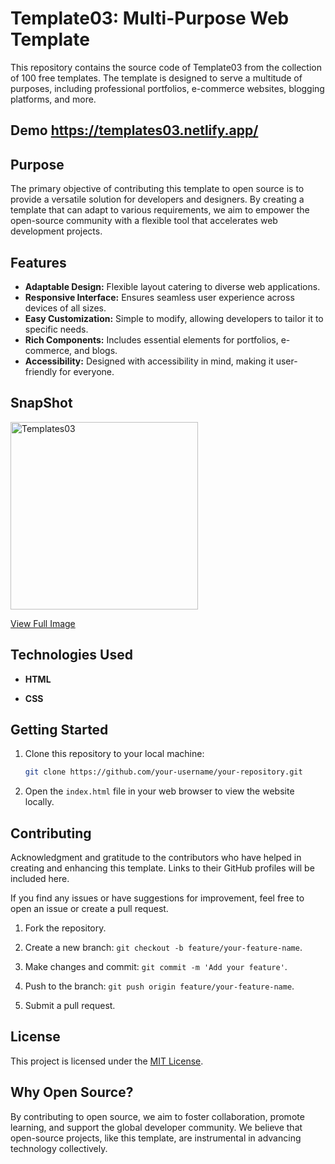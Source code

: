 # Template03: Multi-Purpose Web Template

This repository contains the source code of Template03 from the collection of 100 free templates. The template is designed to serve a multitude of purposes, including professional portfolios, e-commerce websites, blogging platforms, and more.

## Demo https://templates03.netlify.app/

## Purpose

The primary objective of contributing this template to open source is to provide a versatile solution for developers and designers. By creating a template that can adapt to various requirements, we aim to empower the open-source community with a flexible tool that accelerates web development projects.

## Features

- **Adaptable Design:** Flexible layout catering to diverse web applications.
- **Responsive Interface:** Ensures seamless user experience across devices of all sizes.
- **Easy Customization:** Simple to modify, allowing developers to tailor it to specific needs.
- **Rich Components:** Includes essential elements for portfolios, e-commerce, and blogs.
- **Accessibility:** Designed with accessibility in mind, making it user-friendly for everyone.

## SnapShot

<img src="https://github.com/Rohitashsingh89/templates03/assets/93479842/b4fd74b5-37c3-44f7-b6f1-f98629c03dea" alt="Templates03" height="300">

[View Full Image](https://github.com/Rohitashsingh89/templates03/assets/93479842/b4fd74b5-37c3-44f7-b6f1-f98629c03dea)


## Technologies Used

- **HTML**

- **CSS**

## Getting Started

1. Clone this repository to your local machine:

   ```bash
   git clone https://github.com/your-username/your-repository.git
   ```

2. Open the `index.html` file in your web browser to view the website locally.


## Contributing
Acknowledgment and gratitude to the contributors who have helped in creating and enhancing this template. Links to their GitHub profiles will be included here.

If you find any issues or have suggestions for improvement, feel free to open an issue or create a pull request.

1. Fork the repository.

2. Create a new branch: `git checkout -b feature/your-feature-name`.

3. Make changes and commit: `git commit -m 'Add your feature'`.

4. Push to the branch: `git push origin feature/your-feature-name`.

5. Submit a pull request.

## License

This project is licensed under the [MIT License](LICENSE).

## Why Open Source?

By contributing to open source, we aim to foster collaboration, promote learning, and support the global developer community. We believe that open-source projects, like this template, are instrumental in advancing technology collectively.

